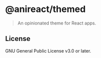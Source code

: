 # @anireact/themed

> An opinionated theme for React apps.

## License

GNU General Public License v3.0 or later.
